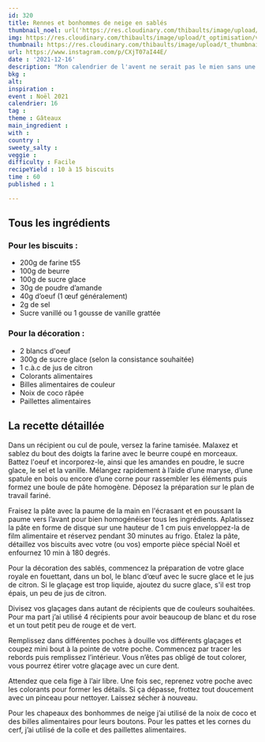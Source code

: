 ```yaml
---
id: 320
title: Rennes et bonhommes de neige en sablés
thumbnail_noel: url('https://res.cloudinary.com/thibaults/image/upload/t_carre/v1639677266/Recipes/20211216_rennes_bonhommes_neige_sables.jpg')
img: https://res.cloudinary.com/thibaults/image/upload/t_optimisation/v1639677266/Recipes/20211216_rennes_bonhommes_neige_sables.jpg
thumbnail: https://res.cloudinary.com/thibaults/image/upload/t_thumbnail_josie/v1639677266/Recipes/20211216_rennes_bonhommes_neige_sables.jpg
url: https://www.instagram.com/p/CXjT07aI44E/
date : '2021-12-16'
description: "Mon calendrier de l'avent ne serait pas le mien sans une recette de sablés"
bkg : 
alt: 
inspiration : 
event : Noël 2021
calendrier: 16
tag : 
theme : Gâteaux
main_ingredient : 
with : 
country : 
sweety_salty : 
veggie : 
difficulty : Facile
recipeYield : 10 à 15 biscuits
time : 60
published : 1

---
```

## Tous les ingrédients
### Pour les biscuits :
 - 200g de farine t55
 - 100g de beurre
 - 100g de sucre glace
 - 30g de poudre d’amande
 - 40g d’oeuf (1 œuf généralement)
 - 2g de sel
 - Sucre vanillé ou 1 gousse de vanille grattée

### Pour la décoration :
 - 2 blancs d'oeuf
 - 300g de sucre glace (selon la consistance souhaitée)
 - 1 c.à.c de jus de citron
 - Colorants alimentaires
 - Billes alimentaires de couleur
 - Noix de coco râpée
 - Paillettes alimentaires

## La recette détaillée
Dans un récipient ou cul de poule, versez la farine tamisée. Malaxez et sablez du bout des doigts la farine avec le beurre coupé en morceaux. Battez l'oeuf et incorporez-le, ainsi que les amandes en poudre, le sucre glace, le sel et la vanille. Mélangez rapidement à l’aide d’une maryse, d’une spatule en bois ou encore d’une corne pour rassembler les éléments puis formez une boule de pâte homogène. Déposez la préparation sur le plan de travail fariné.

Fraisez la pâte avec la paume de la main en l'écrasant et en poussant la paume vers l’avant pour bien homogénéiser tous les ingrédients. Aplatissez la pâte en forme de disque sur une hauteur de 1 cm puis enveloppez-la de film alimentaire et réservez pendant 30 minutes au frigo. Étalez la pâte, détaillez vos biscuits avec votre (ou vos) emporte pièce spécial Noël et enfournez 10 min à 180 degrés.

Pour la décoration des sablés, commencez la préparation de votre glace royale en fouettant, dans un bol, le blanc d’œuf avec le sucre glace et le jus de citron. Si le glaçage est trop liquide, ajoutez du sucre glace, s'il est trop épais, un peu de jus de citron.

Divisez vos glaçages dans autant de récipients que de couleurs souhaitées. Pour ma part j’ai utilisé 4 récipients pour avoir beaucoup de blanc et du rose et un tout petit peu de rouge et de vert.

Remplissez dans différentes poches à douille vos différents glaçages et coupez mini bout à la pointe de votre poche. Commencez par tracer les rebords puis remplissez l’intérieur. Vous n’êtes pas obligé de tout colorer, vous pourrez étirer votre glaçage avec un cure dent.

Attendez que cela fige à l’air libre. Une fois sec, reprenez votre poche avec les colorants pour former les détails. Si ça dépasse, frottez tout doucement avec un pinceau pour nettoyer. Laissez sécher à nouveau.

Pour les chapeaux des bonhommes de neige j’ai utilisé de la noix de coco et des billes alimentaires pour leurs boutons. Pour les pattes et les cornes du cerf, j’ai utilisé de la colle et des paillettes alimentaires.